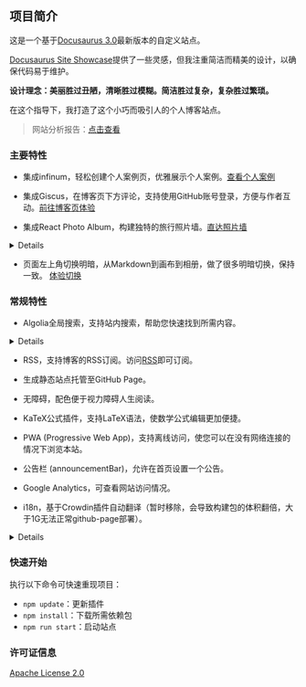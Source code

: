 ## 项目简介

这是一个基于[Docusaurus 3.0](https://docusaurus.io/)最新版本的自定义站点。

[Docusaurus Site Showcase](https://docusaurus.io/showcase)提供了一些灵感，但我注重简洁而精美的设计，以确保代码易于维护。

**设计理念：美丽胜过丑陋，清晰胜过模糊。简洁胜过复杂，复杂胜过繁琐。**

在这个指导下，我打造了这个小巧而吸引人的个人博客站点。

> 网站分析报告：[点击查看](https://pagespeed.web.dev/)

### 主要特性

- 集成infinum，轻松创建个人案例页，优雅展示个人案例。[查看个人案例](https://jiangmiemie.com/showcase/)

- 集成Giscus，在博客页下方评论，支持使用GitHub账号登录，方便与作者互动。[前往博客页体验](https://jiangmiemie.com/blog/blog/)

- 集成React Photo Album，构建独特的旅行照片墙。[直达照片墙](https://jiangmiemie.com/gallery/)
<details>
点击照片可放大并展示照片描述，支持多种布局、按标签筛选、点击单独查看、显示图片大小与描述、前后预览、图片放大、缩小等功能。`src\pages\gallery\index.js`中的 `photos` 字段为相册图片，可按需自定义。
</details>


- 页面左上角切换明暗，从Markdown到画布到相册，做了很多明暗切换，保持一致。 [体验切换](https://jiangmiemie.com/)

### 常规特性

- Algolia全局搜索，支持站内搜索，帮助您快速找到所需内容。
<details>
获取Algolia的 `Application ID` 和 `Search-Only API Key`，并填入 `docusaurus.config.js` 的 `algolia` 字段。

添加搜索框：
```javascript
navbar: {
  title: '首页',
  hideOnScroll: true,
  items: [
    // 搜索框
    {
      type: 'search',
      position: 'right',
    },
  ]
},
```
</details>

- RSS，支持博客的RSS订阅。访问[RSS](https://jiangmiemie.com/blog/rss.xml)即可订阅。

- 生成静态站点托管至GitHub Page。

- 无障碍，配色便于视力障碍人生阅读。

- KaTeX公式插件，支持LaTeX语法，使数学公式编辑更加便捷。

- PWA (Progressive Web App)，支持离线访问，使您可以在没有网络连接的情况下浏览本站。

- 公告栏 (announcementBar)，允许在首页设置一个公告。

- Google Analytics，可查看网站访问情况。

- i18n，基于Crowdin插件自动翻译（暂时移除，会导致构建包的体积翻倍，大于1G无法正常github-page部署）。

<details>
获取谷歌分析代码，并填入 `docusaurus.config.js` 的 `googleAnalytics` 字段。
</details>

### 快速开始

执行以下命令可快速重现项目：

- `npm update`：更新插件
- `npm install`：下载所需依赖包
- `npm run start`：启动站点

### 许可证信息

[Apache License 2.0](LICENSE)